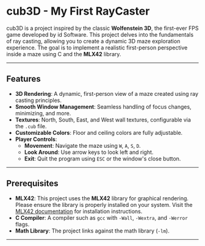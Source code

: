 # cub3D - My First RayCaster

cub3D is a project inspired by the classic **Wolfenstein 3D**, the first-ever FPS game developed by id Software. This project delves into the fundamentals of ray casting, allowing you to create a dynamic 3D maze exploration experience. The goal is to implement a realistic first-person perspective inside a maze using C and the **MLX42** library.

---

## Features

- **3D Rendering**: A dynamic, first-person view of a maze created using ray casting principles.
- **Smooth Window Management**: Seamless handling of focus changes, minimizing, and more.
- **Textures**: North, South, East, and West wall textures, configurable via the `.cub` file.
- **Customizable Colors**: Floor and ceiling colors are fully adjustable.
- **Player Controls**:
  - **Movement**: Navigate the maze using `W`, `A`, `S`, `D`.
  - **Look Around**: Use arrow keys to look left and right.
  - **Exit**: Quit the program using `ESC` or the window's close button.

---

## Prerequisites

- **MLX42**: This project uses the **MLX42** library for graphical rendering. Please ensure the library is properly installed on your system. Visit the [MLX42 documentation](https://github.com/codam-coding-college/MLX42) for installation instructions.
- **C Compiler**: A compiler such as `gcc` with `-Wall`, `-Wextra`, and `-Werror` flags.
- **Math Library**: The project links against the math library (`-lm`).

---
